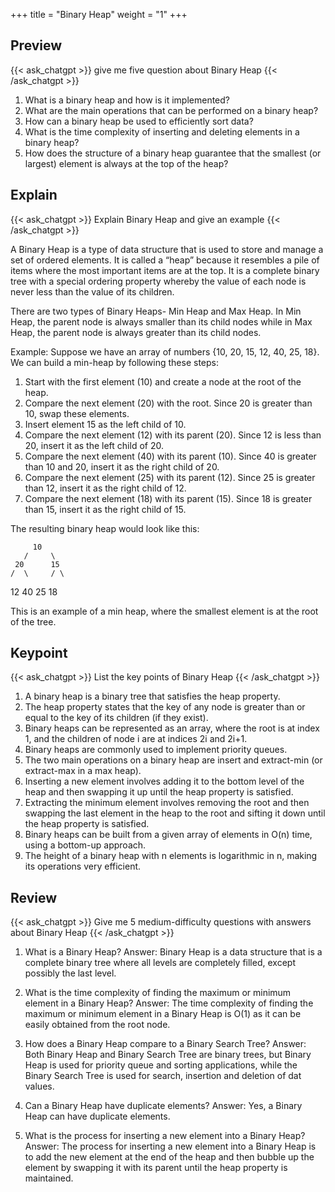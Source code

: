 +++
title = "Binary Heap"
weight = "1"
+++
## Preview
{{< ask_chatgpt >}}
give me five question about Binary Heap
{{< /ask_chatgpt >}}



1. What is a binary heap and how is it implemented? 
2. What are the main operations that can be performed on a binary heap? 
3. How can a binary heap be used to efficiently sort data? 
4. What is the time complexity of inserting and deleting elements in a binary heap? 
5. How does the structure of a binary heap guarantee that the smallest (or largest) element is always at the top of the heap?   

## Explain
{{< ask_chatgpt >}}
Explain Binary Heap and give an example
{{< /ask_chatgpt >}}



A Binary Heap is a type of data structure that is used to store and manage a set of ordered elements. It is called a “heap” because it resembles a pile of items where the most important items are at the top. It is a complete binary tree with a special ordering property whereby the value of each node is never less than the value of its children.

There are two types of Binary Heaps- Min Heap and Max Heap. In Min Heap, the parent node is always smaller than its child nodes while in Max Heap, the parent node is always greater than its child nodes.

Example: Suppose we have an array of numbers {10, 20, 15, 12, 40, 25, 18}. We can build a min-heap by following these steps:

1. Start with the first element (10) and create a node at the root of the heap.
2. Compare the next element (20) with the root. Since 20 is greater than 10, swap these elements.
3. Insert element 15 as the left child of 10.
4. Compare the next element (12) with its parent (20). Since 12 is less than 20, insert it as the left child of 20.
5. Compare the next element (40) with its parent (10). Since 40 is greater than 10 and 20, insert it as the right child of 20.
6. Compare the next element (25) with its parent (12). Since 25 is greater than 12, insert it as the right child of 12.
7. Compare the next element (18) with its parent (15). Since 18 is greater than 15, insert it as the right child of 15.

The resulting binary heap would look like this:

         10
       /     \
     20      15
    /  \     / \
  12   40  25  18

This is an example of a min heap, where the smallest element is at the root of the tree.   

## Keypoint
{{< ask_chatgpt >}}
List the key points of Binary Heap
{{< /ask_chatgpt >}}



1. A binary heap is a binary tree that satisfies the heap property.
2. The heap property states that the key of any node is greater than or equal to the key of its children (if they exist).
3. Binary heaps can be represented as an array, where the root is at index 1, and the children of node i are at indices 2i and 2i+1.
4. Binary heaps are commonly used to implement priority queues.
5. The two main operations on a binary heap are insert and extract-min (or extract-max in a max heap).
6. Inserting a new element involves adding it to the bottom level of the heap and then swapping it up until the heap property is satisfied.
7. Extracting the minimum element involves removing the root and then swapping the last element in the heap to the root and sifting it down until the heap property is satisfied.
8. Binary heaps can be built from a given array of elements in O(n) time, using a bottom-up approach.
9. The height of a binary heap with n elements is logarithmic in n, making its operations very efficient.   

## Review
{{< ask_chatgpt >}}
Give me 5 medium-difficulty questions with answers about Binary Heap
{{< /ask_chatgpt >}}



1. What is a Binary Heap?
Answer: Binary Heap is a data structure that is a complete binary tree where all levels are completely filled, except possibly the last level.

2. What is the time complexity of finding the maximum or minimum element in a Binary Heap?
Answer: The time complexity of finding the maximum or minimum element in a Binary Heap is O(1) as it can be easily obtained from the root node.

3. How does a Binary Heap compare to a Binary Search Tree?
Answer: Both Binary Heap and Binary Search Tree are binary trees, but Binary Heap is used for priority queue and sorting applications, while the Binary Search Tree is used for search, insertion and deletion of dat values.

4. Can a Binary Heap have duplicate elements?
Answer: Yes, a Binary Heap can have duplicate elements.

5. What is the process for inserting a new element into a Binary Heap?
Answer: The process for inserting a new element into a Binary Heap is to add the new element at the end of the heap and then bubble up the element by swapping it with its parent until the heap property is maintained.   

